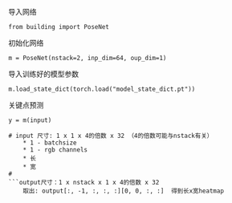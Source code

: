 导入网络
```
from building import PoseNet
```

初始化网络
```
m = PoseNet(nstack=2, inp_dim=64, oup_dim=1)
```

导入训练好的模型参数
```
m.load_state_dict(torch.load("model_state_dict.pt"))
```

关键点预测
```
y = m(input)

# input 尺寸: 1 x 1 x 4的倍数 x 32 （4的倍数可能与nstack有关）
    * 1 - batchsize
    * 1 - rgb channels
    * 长
    * 宽
#
```output尺寸：1 x nstack x 1 x 4的倍数 x 32
    取出: output[:, -1, :, :, :][0, 0, :, :]  得到长x宽heatmap

